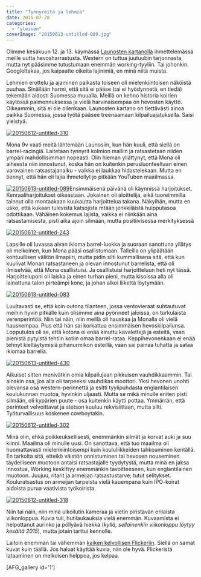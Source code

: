 ```yaml
---
title: "Tynnyreitä ja lehmiä"
date: 2015-07-28
categories: 
  - "yleinen"
coverImage: "20150613-untitled-089.jpg"
---
```


Olimme kesäkuun 12. ja 13. käymässä [Launosten kartanolla](http://www.launostenkartano.com) ihmettelemässä meille uutta hevosharrastusta. Western on tuttua juutuubin tarjonnasta, mutta nyt pääsimme tutustumaan enemmän working-tyyliin. Tai johonkin. Googlettakaa, jos kaipaatte oikeita lajinimiä, en minä niitä muista.

<!--more-->

Lehmien erottelu ja ajaminen paikasta toiseen oli mielenkiintoisen näköistä puuhaa. Sinällään harmi, että sitä ei pääse (tai ei hyödynnetä, en tiedä) tekemään aidosti Suomessa muualla. Meillä on kehno historia koirien käytössä paimennuksessa ja vielä harvinaisempaa on hevosten käyttö. Oikeammin, sitä ei ole ollenkaan. Launosten kartano on tiettävästi ainoa paikka Suomessa, jossa työtä pääsee treenaamaan kilpailuajatuksella. Saisi yleistyä.

[![20150612-untitled-310](images/20150612-untitled-310-300x201.jpg)](https://jagster.eksis.one/wp-content/uploads/20150612-untitled-310.jpg)

Mona 9v vaati meitä lähtemään Launosiin, kun hän kuuli, että siellä on barrel-racingiä. Laitetaan tynnyrit kolmion malliin ja ratsastetaan niiden ympäri mahdollisimman nopeasti. Olin hieman yllättynyt, että Mona oli aiheesta niin innostunut, koska hän on kuitenkin perusluonteeltaan einen varovainen ratsastajanalku - vaikka ei laukkaa hidastelekaan. Mutta en tiennyt, että hän oli lajia ihmetellyt jo pitkään YouTuben maailmassa.

[![20150613-untitled-089](images/20150613-untitled-089-300x197.jpg)](https://jagster.eksis.one/wp-content/uploads/20150613-untitled-089.jpg)Ensimmäisenä päivänä oli käynnissä harjoitukset. Kenraaliharjoitukset oikeastaan. Jokainen oli aloittelija, eikä tuoreimmilla tainnut olla montaakaan kuukautta harjoittelua takana. Näkyihän, mutta en usko, että kukaan tulevista katsojista mtään jenkkiläistä huipputasoa odottikaan. Vähäinen kokemus lajista, vaikka ei niinkään aina ratsastamisesta, pisti aika ajoin silmään, mutta positiivisessa merkityksessä

[![20150612-untitled-243](images/20150612-untitled-243-300x201.jpg)](https://jagster.eksis.one/wp-content/uploads/20150612-untitled-243.jpg)

Lapsille oli luvassa aivan ikioma barrel-luokka ja suoraan sanottuna yllätys oli melkoinen, kun Mona pääsi osallistumaan. Talleilla on ylipäätään kohtuullisen välitön ilmapiiri, mutta pidin silti kummallisena sitä, että kun kuulivat Monan ratsastaneen ja olevan innostunut barrelista, että oli ilmiselvää, että Mona osallistuisi. Ja osallistuisi harjoitteluun heti nyt tässä. Harjoitteluponi oli laiska ja einen turhan pieni, mutta kisoissa alla oli lainattuna talon pirteämpi kone, ja johan alkoi liikettä löytymään.

[![20150613-untitled-083](images/20150613-untitled-083-300x201.jpg)](https://jagster.eksis.one/wp-content/uploads/20150613-untitled-083.jpg)

Luultavasti se, että koin outona tilanteen, jossa ventovieraat suhtautuvat meihin hyvin pitkälle kuin olisimme aina pyörineet jaloissa, on turkulaista verenperintöä. Niin tai näin, niin meillä oli hauskaa ja Monalla oli vielä hauskempaa. Plus että hän sai korkattua ensimmäisen hevoskilpailunsa. Lopputulos oli se, että kotona ei enää kinuttu kavalettejä ja esteitä, vaan pienistä pytyistä tehtiin kotiin omaa barrel-rataa. Keppihevonenkaan ei enää tehnyt kieltäytymisiä pihanurmikon esteillä, vaan sai painaa tuhatta ja sataa ikiomaa barrelia.

[![20150613-untitled-430](images/20150613-untitled-430-300x192.jpg)](https://jagster.eksis.one/wp-content/uploads/20150613-untitled-430.jpg)

Aikuiset sitten menivätkin omia kilpailujaan pikkuisen vauhdikkaammin. Tai ainakin osa, jos alla oli tarpeeksi vauhdikas moottori. Yksi hevonen unohti olevansa osa western-perinnettä ja esitti tyylipuhdasta englantilaisen koulukunnan muotoa, hyvinkin uljaasti. Mutta se mikä minulle eniten pisti silmään, oli kypärien puute - osa kuitenkin käytti pottaa. Ymmärrän, että perinteet velvoittavat ja stetson kuuluu rekvisiittaan, mutta silti. Työturvallisuus koskenee cowboytakin.

[![20150612-untitled-302](images/20150612-untitled-302-300x201.jpg)](https://jagster.eksis.one/wp-content/uploads/20150612-untitled-302.jpg)

Minä olin, ehkä poikkeuksellisesti, enemmänkin silmät ja korvat auki ja suu kiinni. Maailma oli minulle uusi. On sanottava, että tuo maailma oli huomattavasti mielenkiintoisempi kuin koululiikkeiden tahkoaminen kentällä. En tarkoita sitä, etteikö väistön onnistuminen tai hevosen nouseminen täydelliseen muotoon antaisi ratsastajalle tyydytystä, mutta minä en jaksa innostua, Working keskittyy enemmänkin tavoitteeseen, kun englantilainen  muotoon. Juujuu, ritarit ja armeijan ratsastustarve; tutut selitykset. Kouluratsastus on armeijan tarpeista vielä kauempana kuin IPO-koirat aidoista purua vaativista työkoirista.

[![20150612-untitled-318](images/20150612-untitled-318-300x201.jpg)](https://jagster.eksis.one/wp-content/uploads/20150612-untitled-318.jpg)

Niin tai näin, niin minä ulkoilutin kameraa ja vietin piristävän erilaista viikonloppua. Kuvia tuli, hutilaukauksia vielä enemmän. Kuvaamista ei helpottanut aurinko ja pöllyävä hiekka (_kyllä, sellainenkin viikonloppu löytyy kesältä 2015_), mutta jotain tarttui kennolle.

Laitoin enemmän tai vähemmän [kaiken kelvollisen Flickeriin](https://www.flickr.com/photos/jagster_/sets/72157656483786421). Siellä on samat kuvat kuin täällä. Jos haluat käyttää kuvia, niin ole hyvä. Flickeristä lataaminen on melkoisen helppoa, jos kelpaa.

\[AFG\_gallery id='1'\]
